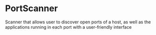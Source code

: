 # PortScanner

Scanner that allows user to discover open ports of a host, as well as the applications running in each port with a user-friendly interface
